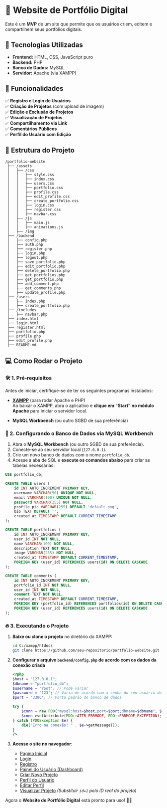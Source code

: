 # 📌 Website de Portfólio Digital

Este é um **MVP** de um site que permite que os usuários criem, editem e compartilhem seus portfólios digitais.

## 🚀 Tecnologias Utilizadas
- **Frontend:** HTML, CSS, JavaScript puro
- **Backend:** PHP
- **Banco de Dados:** MySQL
- **Servidor:** Apache (via XAMPP)

## 📌 Funcionalidades
✅ **Registro e Login de Usuários**  
✅ **Criação de Projetos** (com upload de imagem)  
✅ **Edição e Exclusão de Projetos**  
✅ **Visualização de Projetos**  
✅ **Compartilhamento via Link**  
✅ **Comentários Públicos**  
✅ **Perfil do Usuário com Edição**  

## 📂 Estrutura do Projeto
```
/portfolio-website
 ├── /assets
 │   ├── /css
 │   │   ├── style.css
 │   │   ├── index.css
 │   │   ├── users.css
 │   │   ├── portfolio.css
 │   │   ├── profile.css
 │   │   ├── edit_profile.css
 │   │   ├── create_portfolio.css
 │   │   ├── login.css
 │   │   ├── register.css
 │   │   ├── navbar.css
 │   ├── /js
 │   │   ├── main.js
 │   │   ├── animations.js
 │   ├── /img
 ├── /backend
 │   ├── config.php
 │   ├── auth.php
 │   ├── register.php
 │   ├── login.php
 │   ├── logout.php
 │   ├── save_portfolio.php
 │   ├── edit_portfolio.php
 │   ├── delete_portfolio.php
 │   ├── get_portfolios.php
 │   ├── get_portfolio.php
 │   ├── add_comment.php
 │   ├── get_comments.php
 │   ├── update_profile.php
 ├── /users
 │   ├── index.php
 │   ├── create_portfolio.php
 ├── /includes
 │   ├── navbar.php
 ├── index.html
 ├── login.html
 ├── register.html
 ├── portfolio.php
 ├── profile.php
 ├── edit_profile.php
 ├── README.md
```

## 💻 Como Rodar o Projeto

### 🛠 1. Pré-requisitos
Antes de iniciar, certifique-se de ter os seguintes programas instalados:

- **[XAMPP](https://www.apachefriends.org/pt_br/index.html)** (para rodar Apache e PHP)  
  Ao baixar o XAMPP, abra o aplicativo e **clique em "Start" no módulo Apache** para iniciar o servidor local.

- **MySQL Workbench** (ou outro SGBD de sua preferência)

### 🐬 2. Configurando o Banco de Dados via MySQL Workbench

1. Abra o **MySQL Workbench** (ou outro SGBD de sua preferência).  
2. Conecte-se ao seu servidor local (`127.0.0.1`).  
3. Crie um novo banco de dados com o nome `portfolio_db`.  
4. Acesse a aba de SQL e **execute os comandos abaixo** para criar as tabelas necessárias:

```sql
USE portfolio_db;

CREATE TABLE users (
    id INT AUTO_INCREMENT PRIMARY KEY,
    username VARCHAR(50) UNIQUE NOT NULL,
    email VARCHAR(100) UNIQUE NOT NULL,
    password VARCHAR(255) NOT NULL,
    profile_pic VARCHAR(255) DEFAULT 'default.png',
    bio TEXT DEFAULT '',
    created_at TIMESTAMP DEFAULT CURRENT_TIMESTAMP
);

CREATE TABLE portfolios (
    id INT AUTO_INCREMENT PRIMARY KEY,
    user_id INT NOT NULL,
    name VARCHAR(100) NOT NULL,
    description TEXT NOT NULL,
    image VARCHAR(255) NOT NULL,
    created_at TIMESTAMP DEFAULT CURRENT_TIMESTAMP,
    FOREIGN KEY (user_id) REFERENCES users(id) ON DELETE CASCADE
);

CREATE TABLE comments (
    id INT AUTO_INCREMENT PRIMARY KEY,
    portfolio_id INT NOT NULL,
    user_id INT NOT NULL,
    comment TEXT NOT NULL,
    created_at TIMESTAMP DEFAULT CURRENT_TIMESTAMP,
    FOREIGN KEY (portfolio_id) REFERENCES portfolios(id) ON DELETE CASCADE,
    FOREIGN KEY (user_id) REFERENCES users(id) ON DELETE CASCADE
);
```

### 🔥 3. Executando o Projeto
1. **Baixe ou clone o projeto** no diretório do XAMPP:
   ```sh
   cd C:/xampp/htdocs
   git clone https://github.com/seu-repositorio/portfolio-website.git
   ```

2. **Configurar o arquivo `backend/config.php` de acordo com os dados da conexão criada**  
   ```php
   <?php
   $host = "127.0.0.1";
   $dbname = "portfolio_db";
   $username = "root"; // Pode variar
   $password = "123"; // Varia de acordo com a senha do seu usuário do BD
   $port = "3306"; // Porta padrão do banco de dados

   try {
       $conn = new PDO("mysql:host=$host;port=$port;dbname=$dbname", $username, $password);
       $conn->setAttribute(PDO::ATTR_ERRMODE, PDO::ERRMODE_EXCEPTION);
   } catch (PDOException $e) {
       die("Erro na conexão: " . $e->getMessage());
   }
   ?>
   ```

3. **Acesse o site no navegador**:
   - [Página Inicial](http://localhost/portfolio-website/)
   - [Login](http://localhost/portfolio-website/login.html)
   - [Registro](http://localhost/portfolio-website/register.html)
   - [Painel do Usuário (Dashboard)](http://localhost/portfolio-website/users/index.php)
   - [Criar Novo Projeto](http://localhost/portfolio-website/users/create_portfolio.php)
   - [Perfil do Usuário](http://localhost/portfolio-website/profile.php)
   - [Editar Perfil](http://localhost/portfolio-website/edit_profile.php)
   - [Visualizar Projeto](http://localhost/portfolio-website/portfolio.php?id=1) *(Substituir `id=1` pelo ID real do projeto)*

Agora o **Website de Portfólio Digital** está pronto para uso! 🚀🔥
